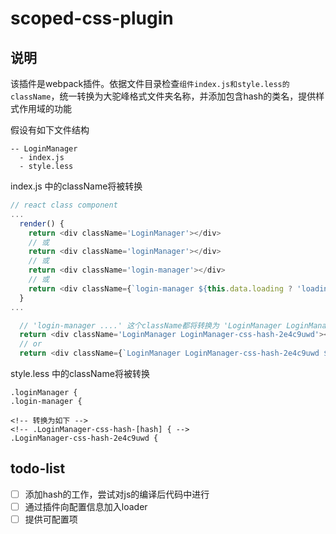 # scoped-css-plugin

## 说明

该插件是webpack插件。依据文件目录检查`组件index.js和style.less的className`，统一转换为大驼峰格式文件夹名称，并添加包含hash的类名，提供样式作用域的功能

假设有如下文件结构

```
-- LoginManager
  - index.js
  - style.less
```

index.js 中的className将被转换

```javascript
// react class component
...
  render() {
    return <div className='LoginManager'></div>
    // 或
    return <div className='loginManager'></div>
    // 或
    return <div className='login-manager'></div>
    // 或
    return <div className={`login-manager ${this.data.loading ? 'loading' : ''}`}></div>
  }
...

  // 'login-manager ....' 这个className都将转换为 'LoginManager LoginManager-css-hash-[hash] ....'
  return <div className='LoginManager LoginManager-css-hash-2e4c9uwd'></div>
  // or
  return <div className={`LoginManager LoginManager-css-hash-2e4c9uwd ${this.data.loading ? 'loading' : ''}`}></div>
```

style.less 中的className将被转换

```style.less
.loginManager {
.login-manager {

<!-- 转换为如下 -->
<!-- .LoginManager-css-hash-[hash] { -->
.LoginManager-css-hash-2e4c9uwd {
```

## todo-list
- [ ] 添加hash的工作，尝试对js的编译后代码中进行
- [ ] 通过插件向配置信息加入loader
- [ ] 提供可配置项